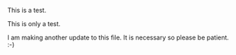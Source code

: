 This is a test.

This is only a test.


I am making another update to this file. It is necessary so please be patient. :-)
